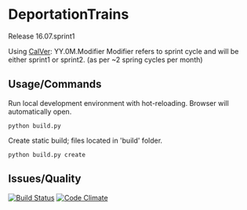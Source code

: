 # DeportationTrains
Release 16.07.sprint1

Using [CalVer](http://calver.org/): YY.0M.Modifier
Modifier refers to sprint cycle and will be either sprint1 or sprint2. (as per ~2 spring cycles per month)

## Usage/Commands
Run local development environment with hot-reloading. Browser will automatically open.

`python build.py`

Create static build; files located in 'build' folder.

`python build.py create`

## Issues/Quality
[![Build Status](https://travis-ci.org/iJebus/DeportationTrains.svg?branch=flask)](https://travis-ci.org/iJebus/DeportationTrains)
[![Code Climate](https://codeclimate.com/github/iJebus/DeportationTrains/badges/gpa.svg)](https://codeclimate.com/github/iJebus/DeportationTrains)

